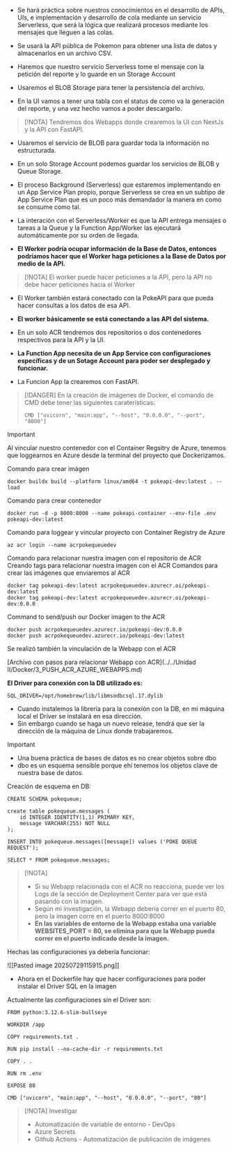 
- Se hará práctica sobre nuestros conocimientos en el desarrollo de APIs, UIs, e implementación y desarrollo de cola mediante un servicio Serverless, que será la lógica que realizará procesos mediante los mensajes que lleguen a las colas.
- Se usará la API pública de Pokemon para obtener una lista de datos y almacenarlos en un archivo CSV.

- Haremos que nuestro servicio Serverless tome el mensaje con la petición del reporte y lo guarde en un Storage Account
- Usaremos el BLOB Storage para tener la persistencia del archivo.
- En la UI vamos a tener una tabla con el status de como va la generación del reporte, y una vez hecho vamos a poder descargarlo.

> [!NOTA]
> Tendremos dos Webapps donde crearemos la UI con NextJs y la API con FastAPI.

- Usaremos el servicio de BLOB para guardar toda la información no estructurada.
- En un solo Storage Account podemos guardar los servicios de BLOB y Queue Storage.

- El proceso Background (Serverless) que estaremos implementando en un App Service Plan propio, porque Serverless se crea en un subtipo de App Service Plan que es un poco más demandador la manera en como se consume como tal.

- La interación con el Serverless/Worker es que la API entrega mensajes o tareas a la Queue y la Function App/Worker las ejecutará automáticamente por su orden de llegada.
- **El Worker podría ocupar información de la Base de Datos, entonces podríamos hacer que el Worker haga peticiones a la Base de Datos por medio de la API.**

> [!NOTA]
> El worker puede hacer peticiones a la API, pero la API no debe hacer peticiones hacia el Worker

- El Worker también estará conectado con la PokeAPI para que pueda hacer consultas a los datos de esa API.
- **El worker básicamente se está conectando a las API del sistema.**
- En un solo ACR tendremos dos repositorios o dos contenedores respectivos para la API y la UI.

- **La Function App necesita de un App Service con configuraciones específicas y de un Sotage Account para poder ser desplegado y funcionar.**
- La Funcion App la crearemos con FastAPI.

> [!DANGER]
> En la creación de imágenes de Docker, el comando de CMD debe tener las siguientes caraterísticas:
> ```
> CMD ["uvicorn", "main:app", "--host", "0.0.0.0", "--port", "8000"]
> ```

> [!IMPORTANT]
> Al vincular nuestro contenedor con el Container Regsitry de Azure, tenemos que loggearnos en Azure desde la terminal del proyecto que Dockerizamos.

Comando para crear imágen

```
docker buildx build --platform linux/amd64 -t pokeapi-dev:latest . --load
```

Comando para crear contenedor

```
docker run -d -p 8000:8000 --name pokeapi-container --env-file .env pokeapi-dev:latest
```

Comando para loggear y vincular proyecto con Container Registry de Azure

```
az acr login --name acrpokequeuedev
```

Comando para relacionar nuestra imagen con el repositorio de ACR
Creando tags para relacionar nuestra imagen con el ACR
Comandos para crear las imágenes que enviaremos al ACR

```
docker tag pokeapi-dev:latest acrpokequeuedev.azurecr.oi/pokeapi-dev:latest
docker tag pokeapi-dev:latest acrpokequeuedev.azurecr.oi/pokeapi-dev:0.0.0
```

Command to send/push our Docker imagen to the ACR

```
docker push acrpokequeuedev.azurecr.io/pokeapi-dev:0.0.0
docker push acrpokequeuedev.azurecr.io/pokeapi-dev:latest
```

Se realizó también la vinculación de la Webapp con el ACR 

[Archivo con pasos para relacionar Webapp con ACR](../../Unidad II/Docker/3_PUSH_ACR_AZURE_WEBAPPS.md)

**El Driver para conexión con la DB utilizado es:**

```
SQL_DRIVER=/opt/homebrew/lib/libmsodbcsql.17.dylib
```

- Cuando instalemos la librería para la conexión con la DB, en mi máquina local el Driver se instalará en esa dirección.
- Sin embargo cuando se haga un nuevo release, tendrá que ser la dirección de la máquina de Linux donde trabajaremos.

> [!IMPORTANT]
> - Una buena práctica de bases de datos es no crear objetos sobre dbo
> - dbo es un esquema sensible porque ehí tenemos los objetos clave de nuestra base de datos.
> 

Creación de esquema en DB:

```
CREATE SCHEMA pokequeue;

create table pokequeue.messages (
	id INTEGER IDENTITY(1,1) PRIMARY KEY,
	message VARCHAR(255) NOT NULL
);

INSERT INTO pokequeue.messages([message]) values ('POKE QUEUE REQUEST');

SELECT * FROM pokequeue.messages;
```

> [!NOTA]
> - Si su Webapp relacionada con el ACR no reacciona, puede ver los Logs de la sección de Deployment Center para ver que está pasando con la imagen.
> - Según mi investigación, la Webapp debería correr en el puerto 80, pero la imagen corre en el puerto 8000:8000
> - **En las variables de entorno de la Webapp estaba una variable WEBSITES_PORT = 80, se elimina para que la Webapp pueda correr en el puerto indicado desde la imagen.**

Hechas las configuraciones ya debería funcionar:

![[Pasted image 20250729115915.png]]

- Ahora en el Dockerfile hay que hacer configuraciones para poder instalar el Driver SQL en la imagen

Actualmente las configuraciones sin el Driver son:

```
FROM python:3.12.6-slim-bullseye

WORKDIR /app

COPY requirements.txt .

RUN pip install --no-cache-dir -r requirements.txt

COPY . .

RUN rm .env

EXPOSE 80

CMD ["uvicorn", "main:app", "--host", "0.0.0.0", "--port", "80"]
```


> [!NOTA] Investigar
> - Automatización de variable de entorno - DevOps
> - Azure Secrets
> - Github Actions - Automatización de publicación de imágenes
> 


